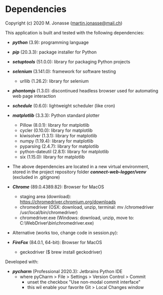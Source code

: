 # Dependencies
Copyright (c) 2020 M. Jonasse (martin.jonasse@mail.ch)

This application is built and tested with the following dependencies:

- ***python*** (3.9): programming language
- ***pip*** (20.3.3): package installer for Python
- ***setuptools*** (51.0.0): library for packaging Python projects
- ***selenium*** (3.141.0): framework for software testing
  - urllib (1.26.2): library for selenium
- ***phantomjs*** (1.3.0): discontinued headless browser used for automating web page interaction
- ***schedule*** (0.6.0): lightweight scheduler (like cron)
- ***matplotlib*** (3.3.3): Python standard plotter
  - Pillow (8.0.1): library for matplotlib
  - cycler (0.10.0): library for matplotlib
  - kiwisolver (1.3.1): library for matplotlib
  - numpy (1.19.4): library for matplotlib
  - pyparsing (2.4.7): library for matplotlib
  - python-dateutil (2.8.1): library for matplotlib
  - six (1.15.0): library for matplotlib

- The above dependencies are located in a new virtual environment, stored in the project repository folder ***connect-web-logger/venv*** (excluded in .gitignore)

- ***Chrome*** (89.0.4389.82): Browser for MacOS
  - staging area (download): https://chromedriver.chromium.org/downloads
  - chromedriver (OSX: download, unzip, terminal: mv <path>/chromedriver /usr/local/bin/chromedriver)
  - chromedriver.exe (Windows: download, unzip, move to: C:\WebDriver\bin\chromedriver.exe)

- Alternative (works too, change code in session.py):
- ***FireFox*** (84.0.1, 64-bit): Browser for MacOS 
  - geckodriver ($ brew install geckodriver)

Developed with:

- ***pycharm*** (Professional 2020.3): Jetbrains Python IDE 
  - where pyCharm > File > Settings > Version Control > Commit
    - unset the checkbox "Use non-modal commit interface"
    - this wil enable your favorite Git > Local Changes window
